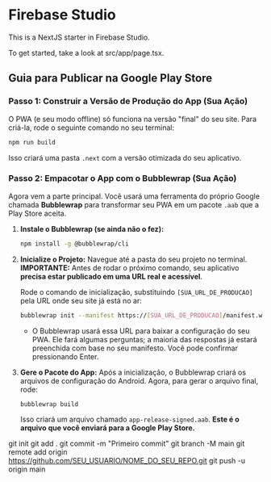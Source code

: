 # Firebase Studio

This is a NextJS starter in Firebase Studio.

To get started, take a look at src/app/page.tsx.

## Guia para Publicar na Google Play Store

### Passo 1: Construir a Versão de Produção do App (Sua Ação)

O PWA (e seu modo offline) só funciona na versão "final" do seu site. Para criá-la, rode o seguinte comando no seu terminal:

```bash
npm run build
```

Isso criará uma pasta `.next` com a versão otimizada do seu aplicativo.

### Passo 2: Empacotar o App com o Bubblewrap (Sua Ação)

Agora vem a parte principal. Você usará uma ferramenta do próprio Google chamada **Bubblewrap** para transformar seu PWA em um pacote `.aab` que a Play Store aceita.

1.  **Instale o Bubblewrap (se ainda não o fez):**
    ```bash
    npm install -g @bubblewrap/cli
    ```

2.  **Inicialize o Projeto:** Navegue até a pasta do seu projeto no terminal. **IMPORTANTE:** Antes de rodar o próximo comando, seu aplicativo **precisa estar publicado em uma URL real e acessível**.

    Rode o comando de inicialização, substituindo `[SUA_URL_DE_PRODUCAO]` pela URL onde seu site já está no ar:
    ```bash
    bubblewrap init --manifest https://[SUA_URL_DE_PRODUCAO]/manifest.webmanifest
    ```
    *   O Bubblewrap usará essa URL para baixar a configuração do seu PWA. Ele fará algumas perguntas; a maioria das respostas já estará preenchida com base no seu manifesto. Você pode confirmar pressionando Enter.

3.  **Gere o Pacote do App:** Após a inicialização, o Bubblewrap criará os arquivos de configuração do Android. Agora, para gerar o arquivo final, rode:
    ```bash
    bubblewrap build
    ```
    Isso criará um arquivo chamado `app-release-signed.aab`. **Este é o arquivo que você enviará para a Google Play Store.**






git init
git add .
git commit -m "Primeiro commit"
git branch -M main
git remote add origin https://github.com/SEU_USUARIO/NOME_DO_SEU_REPO.git
git push -u origin main